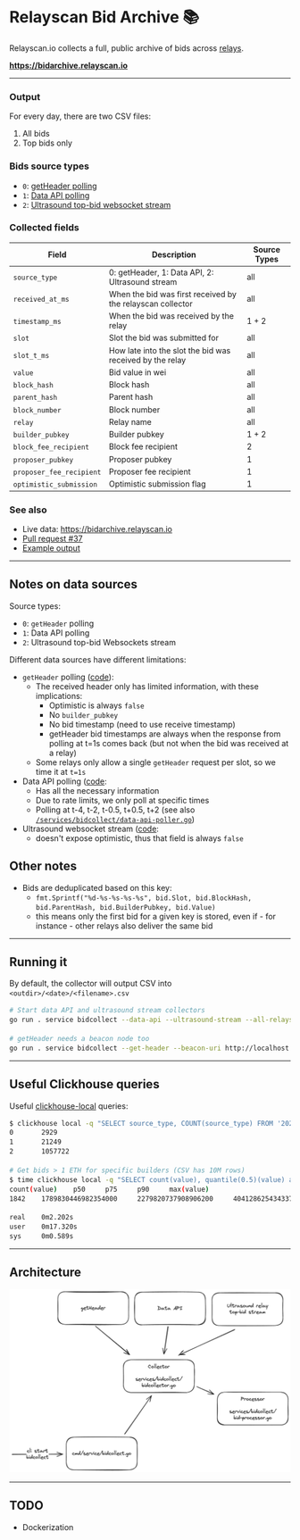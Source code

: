 # Relayscan Bid Archive 📚

Relayscan.io collects a full, public archive of bids across [relays](../vars/relays.go).

**https://bidarchive.relayscan.io**

---

### Output

For every day, there are two CSV files:
1. All bids
2. Top bids only

### Bids source types

- `0`: [getHeader polling](https://ethereum.github.io/builder-specs/#/Builder/getHeader)
- `1`: [Data API polling](https://flashbots.github.io/relay-specs/#/Data/getReceivedBids)
- `2`: [Ultrasound top-bid websocket stream](https://github.com/ultrasoundmoney/docs/blob/main/top-bid-websocket.md)

### Collected fields

| Field                    | Description                                                | Source Types |
| ------------------------ | ---------------------------------------------------------- | ------------ |
| `source_type`            | 0: getHeader, 1: Data API, 2: Ultrasound stream            | all          |
| `received_at_ms`         | When the bid was first received by the relayscan collector | all          |
| `timestamp_ms`           | When the bid was received by the relay                     | 1 + 2        |
| `slot`                   | Slot the bid was submitted for                             | all          |
| `slot_t_ms`              | How late into the slot the bid was received by the relay   | all          |
| `value`                  | Bid value in wei                                           | all          |
| `block_hash`             | Block hash                                                 | all          |
| `parent_hash`            | Parent hash                                                | all          |
| `block_number`           | Block number                                               | all          |
| `relay`                  | Relay name                                                 | all          |
| `builder_pubkey`         | Builder pubkey                                             | 1 + 2        |
| `block_fee_recipient`    | Block fee recipient                                        | 2            |
| `proposer_pubkey`        | Proposer pubkey                                            | 1            |
| `proposer_fee_recipient` | Proposer fee recipient                                     | 1            |
| `optimistic_submission`  | Optimistic submission flag                                 | 1            |

### See also

- Live data: https://bidarchive.relayscan.io
- [Pull request #37](https://github.com/flashbots/relayscan/pull/37)
- [Example output](https://gist.github.com/metachris/061c0443afb8b8d07eed477a848fa395)

---

## Notes on data sources

Source types:
- `0`: `getHeader` polling
- `1`: Data API polling
- `2`: Ultrasound top-bid Websockets stream

Different data sources have different limitations:

- `getHeader` polling ([code](/services/bidcollect/getheader-poller.go)):
  - The received header only has limited information, with these implications:
    - Optimistic is always `false`
    - No `builder_pubkey`
    - No bid timestamp (need to use receive timestamp)
    - getHeader bid timestamps are always when the response from polling at t=1s comes back (but not when the bid was received at a relay)
  - Some relays only allow a single `getHeader` request per slot, so we time it at `t=1s`
- Data API polling ([code](/services/bidcollect/data-api-poller.go):
    - Has all the necessary information
    - Due to rate limits, we only poll at specific times
    - Polling at t-4, t-2, t-0.5, t+0.5, t+2 (see also [`/services/bidcollect/data-api-poller.go`](/services/bidcollect/data-api-poller.go#64-69))
- Ultrasound websocket stream ([code](/services/bidcollect/ultrasound-stream.go):
  - doesn't expose optimistic, thus that field is always `false`

## Other notes

- Bids are deduplicated based on this key:
  - `fmt.Sprintf("%d-%s-%s-%s-%s", bid.Slot, bid.BlockHash, bid.ParentHash, bid.BuilderPubkey, bid.Value)`
  - this means only the first bid for a given key is stored, even if - for instance - other relays also deliver the same bid

---

## Running it

By default, the collector will output CSV into `<outdir>/<date>/<filename>.csv`

```bash
# Start data API and ultrasound stream collectors
go run . service bidcollect --data-api --ultrasound-stream --all-relays

# getHeader needs a beacon node too
go run . service bidcollect --get-header --beacon-uri http://localhost:3500 --all-relays
```

---

## Useful Clickhouse queries

Useful [clickhouse-local](https://clickhouse.com/docs/en/operations/utilities/clickhouse-local) queries:

```bash
$ clickhouse local -q "SELECT source_type, COUNT(source_type) FROM '2024-06-12_top.csv' GROUP BY source_type ORDER BY source_type;"
0       2929
1       21249
2       1057722

# Get bids > 1 ETH for specific builders (CSV has 10M rows)
$ time clickhouse local -q "SELECT count(value), quantile(0.5)(value) as p50, quantile(0.75)(value) as p75, quantile(0.9)(value) as p90, max(value) FROM '2024-06-05_all.csv' WHERE value > 1000000000000000000 AND builder_pubkey IN ('0xa01a00479f1fa442a8ebadb352be69091d07b0c0a733fae9166dae1b83179e326a968717da175c7363cd5a13e8580e8d', '0xa02a0054ea4ba422c88baccfdb1f43b2c805f01d1475335ea6647f69032da847a41c0e23796c6bed39b0ee11ab9772c6', '0xa03a000b0e3d1dc008f6075a1b1af24e6890bd674c26235ce95ac06e86f2bd3ccf4391df461b9e5d3ca654ef6b9e1ceb') FORMAT TabSeparatedWithNames;"
count(value)    p50     p75     p90     max(value)
1842    1789830446982354000     2279820737908906200     4041286254343376400     8216794401676997763

real    0m2.202s
user    0m17.320s
sys     0m0.589s
```

---

## Architecture

![Architecture](./img/bidcollect-overview.png)


---

## TODO

- Dockerization